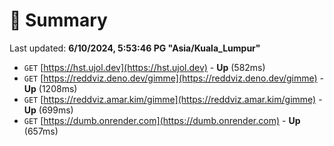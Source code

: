 # 📖 Summary
Last updated: **6/10/2024, 5:53:46 PG "Asia/Kuala_Lumpur"**

- `GET` [https://hst.ujol.dev](https://hst.ujol.dev) - **Up** (582ms)
- `GET` [https://reddviz.deno.dev/gimme](https://reddviz.deno.dev/gimme) - **Up** (1208ms)
- `GET` [https://reddviz.amar.kim/gimme](https://reddviz.amar.kim/gimme) - **Up** (699ms)
- `GET` [https://dumb.onrender.com](https://dumb.onrender.com) - **Up** (657ms)
